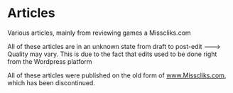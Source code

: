 # Articles
Various articles, mainly from reviewing games a Misscliks.com

All of these articles are in an unknown state from draft to post-edit ---> Quality may vary.
This is due to the fact that edits used to be done right from the Wordpress platform

All of these articles were published on the old form of www.Misscliks.com, which has been discontinued.
